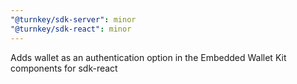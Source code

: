 ```yaml
---
"@turnkey/sdk-server": minor
"@turnkey/sdk-react": minor
---
```


Adds wallet as an authentication option in the Embedded Wallet Kit components for sdk-react
